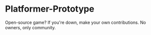 # Platformer-Prototype
Open-source game? If you're down, make your own contributions. No owners, only community.
